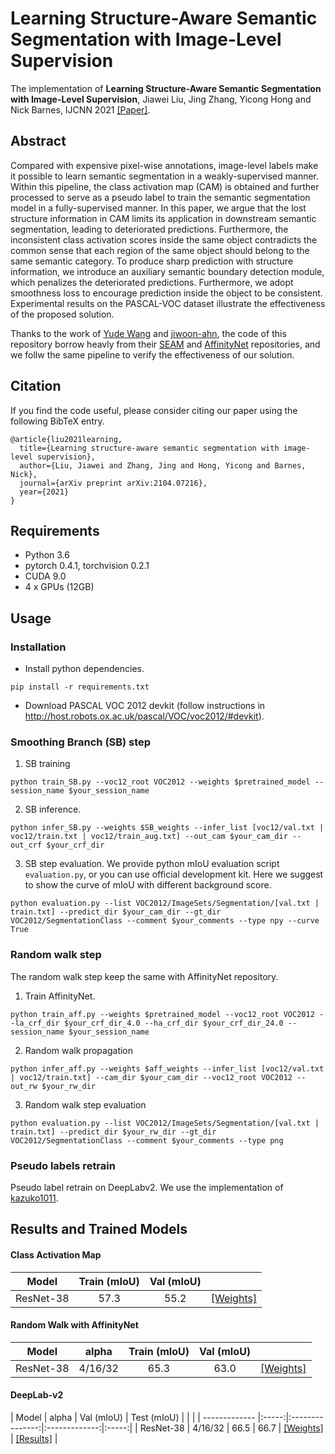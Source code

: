# Learning Structure-Aware Semantic Segmentation with Image-Level Supervision
<!-- <p align="center"><img src="introduction_figure.png" alt="introduction_figure" width="90%"></p> -->

The implementation of **Learning Structure-Aware Semantic Segmentation with Image-Level Supervision**, Jiawei Liu, Jing Zhang, Yicong Hong and Nick Barnes, IJCNN 2021 [[Paper]](https://arxiv.org/abs/2104.07216).

## Abstract
Compared with expensive pixel-wise annotations, image-level labels make it possible to learn semantic segmentation in a weakly-supervised manner. Within this pipeline, the class activation map (CAM) is obtained and further processed to serve as a pseudo label to train the semantic segmentation model in a fully-supervised manner. In this paper, we argue that the lost structure information in CAM limits its application in downstream semantic segmentation, leading to deteriorated predictions. Furthermore, the inconsistent class activation scores inside the same object contradicts the common sense that each region of the same object should belong to the same semantic category. To produce sharp prediction with structure information, we introduce an auxiliary semantic boundary detection module, which penalizes the deteriorated predictions. Furthermore, we adopt smoothness loss to encourage prediction inside the object to be consistent. Experimental results on the PASCAL-VOC dataset illustrate the effectiveness of the proposed solution.

Thanks to the work of [Yude Wang](https://github.com/YudeWang) and [jiwoon-ahn](https://github.com/jiwoon-ahn), the code of this repository borrow heavly from their [SEAM](https://github.com/YudeWang/SEAM) and [AffinityNet](https://github.com/jiwoon-ahn/psa) repositories, and we follw the same pipeline to verify the effectiveness of our solution.

## Citation
If you find the code useful, please consider citing our paper using the following BibTeX entry.
```
@article{liu2021learning,
  title={Learning structure-aware semantic segmentation with image-level supervision},
  author={Liu, Jiawei and Zhang, Jing and Hong, Yicong and Barnes, Nick},
  journal={arXiv preprint arXiv:2104.07216},
  year={2021}
}
```

## Requirements
- Python 3.6
- pytorch 0.4.1, torchvision 0.2.1
- CUDA 9.0
- 4 x GPUs (12GB)

## Usage
### Installation
- Install python dependencies.
```
pip install -r requirements.txt
```
- Download PASCAL VOC 2012 devkit (follow instructions in http://host.robots.ox.ac.uk/pascal/VOC/voc2012/#devkit).


### Smoothing Branch (SB) step

1. SB training
```
python train_SB.py --voc12_root VOC2012 --weights $pretrained_model --session_name $your_session_name
```

2. SB inference. 
```
python infer_SB.py --weights $SB_weights --infer_list [voc12/val.txt | voc12/train.txt | voc12/train_aug.txt] --out_cam $your_cam_dir --out_crf $your_crf_dir
```

3. SB step evaluation. We provide python mIoU evaluation script `evaluation.py`, or you can use official development kit. Here we suggest to show the curve of mIoU with different background score.
```
python evaluation.py --list VOC2012/ImageSets/Segmentation/[val.txt | train.txt] --predict_dir $your_cam_dir --gt_dir VOC2012/SegmentationClass --comment $your_comments --type npy --curve True
```

### Random walk step
The random walk step keep the same with AffinityNet repository.
1. Train AffinityNet.
```
python train_aff.py --weights $pretrained_model --voc12_root VOC2012 --la_crf_dir $your_crf_dir_4.0 --ha_crf_dir $your_crf_dir_24.0 --session_name $your_session_name
```
2. Random walk propagation
```
python infer_aff.py --weights $aff_weights --infer_list [voc12/val.txt | voc12/train.txt] --cam_dir $your_cam_dir --voc12_root VOC2012 --out_rw $your_rw_dir
```
3. Random walk step evaluation
```
python evaluation.py --list VOC2012/ImageSets/Segmentation/[val.txt | train.txt] --predict_dir $your_rw_dir --gt_dir VOC2012/SegmentationClass --comment $your_comments --type png
```

### Pseudo labels retrain
Pseudo label retrain on DeepLabv2. We use the implementation of [kazuko1011](https://github.com/kazuto1011/deeplab-pytorch.git).


## Results and Trained Models
#### Class Activation Map

| Model         | Train (mIoU)    | Val (mIoU)    | |
| ------------- |:-------------:|:-----:|:-----:|
| ResNet-38     | 57.3 | 55.2 | [[Weights]](https://drive.google.com/file/d/1JCKkg-5m8UkR6-bp5D0v8cU-N9GRzuld/view?usp=sharing) |


#### Random Walk with AffinityNet

| Model         | alpha | Train (mIoU)    | Val (mIoU)    | |
| ------------- |:-----:|:---------------:|:-------------:|:-----:|
| ResNet-38     | 4/16/32 | 65.3 | 63.0 | [[Weights]](https://drive.google.com/file/d/13wApu9In3sCbNBDoAxrrnx9h42f3dJXB/view?usp=sharing) |


#### DeepLab-v2

| Model         | alpha | Val (mIoU)    | Test (mIoU)    | | |
| ------------- |:-----:|:---------------:|:-------------:|:-----:|
| ResNet-38     | 4/16/32 | 66.5 | 66.7 | [[Weights]](https://drive.google.com/file/d/13farzNpVi24JXStOuOvnH0xb1-nRjySQ/view?usp=sharing) | [[Results]](https://drive.google.com/drive/folders/1WHK76TO7VkBfZXdPApywKPmMJ_DjsgDA?usp=sharing) |
